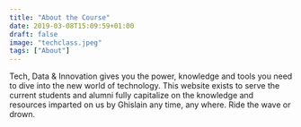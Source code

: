 ```yaml
---
title: "About the Course"
date: 2019-03-08T15:09:59+01:00
draft: false
image: "techclass.jpeg"
tags: ["About"]
---
```

 Tech, Data & Innovation gives you the power, knowledge and tools you need to dive into the new world of technology. This website exists to serve the current students and alumni fully capitalize on the knowledge and resources imparted on us by Ghislain any time, any where. Ride the wave or drown.
